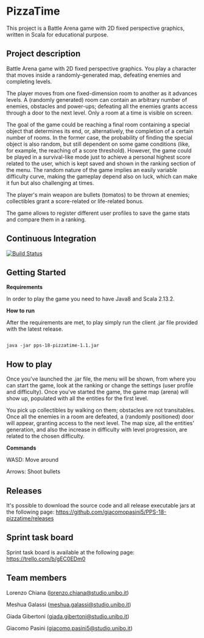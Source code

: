 
  

# PizzaTime

This project is a Battle Arena game with 2D fixed perspective graphics, written in Scala for educational purpose.

  

## Project description

Battle Arena game with 2D fixed perspective graphics. You play a character that moves inside a randomly-generated map, defeating enemies and completing levels.

The player moves from one fixed-dimension room to another as it advances levels. A (randomly generated) room can contain an arbitrary number of enemies, obstacles and power-ups; defeating all the enemies grants access through a door to the next level. Only a room at a time is visible on screen.

The goal of the game could be reaching a final room containing a special object that determines its end, or, alternatively, the completion of a certain number of rooms. In the former case, the probability of finding the special object is also random, but still dependent on some game conditions (like, for example, the reaching of a score threshold). However, the game could be played in a survival-like mode just to achieve a personal highest score related to the user, which is kept saved and shown in the ranking section of the menu. The random nature of the game implies an easily variable difficulty curve, making the gameplay depend also on luck, which can make it fun but also challenging at times.

The player's main weapon are bullets (tomatos) to be thrown at enemies; collectibles grant a score-related or life-related bonus.

The game allows to register different user profiles to save the game stats and compare them in a ranking.

  

## Continuous Integration

[![Build Status](https://travis-ci.com/giacomopasini5/PPS-18-pizzatime.svg)](https://travis-ci.com/giacomopasini5/PPS-18-pizzatime)

  

## Getting Started

<Strong>Requirements</Strong>

In order to play the game you need to have Java8 and Scala 2.13.2.

  

<Strong>How to run</Strong>

After the requirements are met, to play simply run the client .jar file provided with the latest release.

```

java -jar pps-18-pizzatime-1.1.jar

```

  

## How to play

Once you've launched the .jar file, the menu will be shown, from where you can start the game, look at the ranking or change the settings (user profile and difficulty).
Once you've started the game, the game map (arena) will show up, populated with all the entities for the first level.

You pick up collectibles by walking on them; obstacles are not transitables.
Once all the enemies in a room are defeated, a (randomly positioned) door will appear, granting access to the next level. The map size, all the entities' generation, and also the increase in difficulty with level progression, are related to the chosen difficulty.

<Strong>Commands</Strong>

WASD: Move around

Arrows: Shoot bullets

  

## Releases

It's possible to download the source code and all release executable jars at the following page: https://github.com/giacomopasini5/PPS-18-pizzatime/releases

  

## Sprint task board

Sprint task board is available at the following page: https://trello.com/b/gEC0EDm0

  

## Team members

Lorenzo Chiana (lorenzo.chiana@studio.unibo.it)

Meshua Galassi (meshua.galassi@studio.unibo.it)

Giada Gibertoni (giada.gibertoni@studio.unibo.it)

Giacomo Pasini (giacomo.pasini5@studio.unibo.it)
